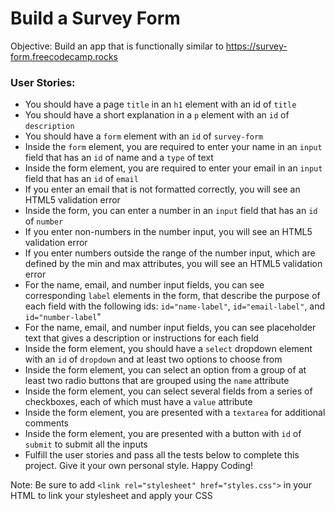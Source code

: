 # Build a Survey Form
Objective: Build an app that is functionally similar to https://survey-form.freecodecamp.rocks

### User Stories:

* You should have a page `title` in an `h1` element with an id of `title`
* You should have a short explanation in a `p` element with an `id` of `description`
* You should have a `form` element with an `id` of `survey-form`
* Inside the `form` element, you are required to enter your name in an `input` field that has an `id` of name and a `type` of text
* Inside the form element, you are required to enter your email in an `input` field that has an `id` of `email`
* If you enter an email that is not formatted correctly, you will see an HTML5 validation error
* Inside the form, you can enter a number in an `input` field that has an `id` of `number`
* If you enter non-numbers in the number input, you will see an HTML5 validation error
* If you enter numbers outside the range of the number input, which are defined by the min and max attributes, you will see an HTML5 validation error
* For the name, email, and number input fields, you can see corresponding `label` elements in the form, that describe the purpose of each field with the following ids: `id="name-label"`, `id="email-label"`, and `id="number-label`"
* For the name, email, and number input fields, you can see placeholder text that gives a description or instructions for each field
* Inside the form element, you should have a `select` dropdown element with an `id` of `dropdown` and at least two options to choose from
* Inside the form element, you can select an option from a group of at least two radio buttons that are grouped using the `name` attribute
* Inside the form element, you can select several fields from a series of checkboxes, each of which must have a `value` attribute
* Inside the form element, you are presented with a `textarea` for additional comments
* Inside the form element, you are presented with a button with `id` of `submit` to submit all the inputs
* Fulfill the user stories and pass all the tests below to complete this project. Give it your own personal style. Happy Coding!

Note: Be sure to add `<link rel="stylesheet" href="styles.css">` in your HTML to link your stylesheet and apply your CSS
